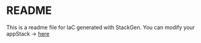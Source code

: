 # README
This is a readme file for IaC generated with StackGen.
You can modify your appStack -> [here](http://main.dev.stackgen.com/appstacks/f4536306-0d7a-47cb-8b51-29533fbff27b)
